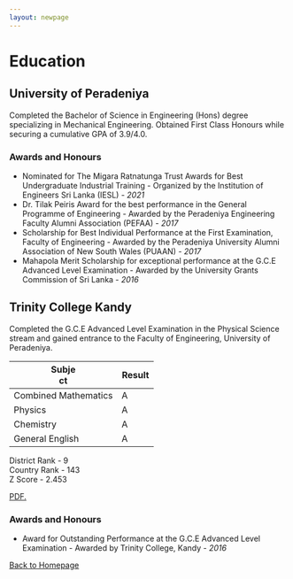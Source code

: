 ```yaml
---
layout: newpage
---
```


# Education

## University of Peradeniya

Completed the Bachelor of Science in Engineering (Hons) degree specializing in Mechanical Engineering. Obtained First Class Honours while securing a cumulative GPA of 3.9/4.0.

### Awards and Honours

*   Nominated for The Migara Ratnatunga Trust Awards for Best Undergraduate Industrial Training - Organized by the Institution of Engineers Sri Lanka (IESL) - _2021_
*   Dr. Tilak Peiris Award for the best performance in the General Programme of Engineering - Awarded by the Peradeniya Engineering Faculty Alumni Association (PEFAA) - _2017_
*   Scholarship for Best Individual Performance at the First Examination, Faculty of Engineering - Awarded by the Peradeniya University Alumni Association of New South Wales (PUAAN) - _2017_
*   Mahapola Merit Scholarship for exceptional performance at the G.C.E Advanced Level Examination - Awarded by the University Grants Commission of Sri Lanka - _2016_

## Trinity College Kandy

Completed the G.C.E Advanced Level Examination in the Physical Science stream and gained entrance to the Faculty of Engineering, University of Peradeniya.

| <span style="display: inline-block; width:50px">Subject</span>  | <span style="display: inline-block; width:50px">Result</span>  |
| --- | --- |
| Combined Mathematics  | A  |
| Physics  | A |
| Chemistry  | A |
| General English  | A |

District Rank - 9 <br/>
Country Rank - 143  <br/>
Z Score - 2.453  <br/>

<a href="rajinthss.github.io/docs/Dockyard_Certificate.pdf" target="_blank">PDF.</a>

### Awards and Honours

*   Award for Outstanding Performance at the G.C.E Advanced Level Examination	- Awarded by Trinity College, Kandy - _2016_




[Back to Homepage](./)
